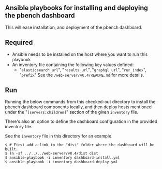 ## Ansible playbooks for installing and deploying the pbench dashboard
This will ease installation, and deployment of the pbench dashboard.

## Required
- Ansible needs to be installed on the host where you want to run this playbook
- An inventory file containing the following key values defined:
  - "`elasticsearch_url`", "`results_url`", "`graphql_url`", "`run_index`", "`prefix`"
    See the `/web-server/v0.4/README.md` for more details. 

## Run
Running the below commands from this checked-out directory to install the
pbench dashboard components locally, and then deploy hosts mentioned under
the "`[servers:children]`" section of the given `inventory` file.
 
There's also an option to define the dashboard configuration in the provided
inventory file.

See the `inventory` file in this directory for an example.
```
$ # First add a link to the "dist" folder where the dashboard will be built.
$ ln -sf ../../../web-server/v0.4/dist dist
$ ansible-playbook -i inventory dashboard-install.yml
$ ansible-playbook -i inventory dashboard-deploy.yml
```
